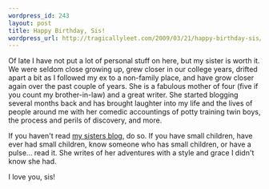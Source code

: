 ```yaml
--- 
wordpress_id: 243
layout: post
title: Happy Birthday, Sis!
wordpress_url: http://tragicallyleet.com/2009/03/21/happy-birthday-sis/
---
```

Of late I have not put a lot of personal stuff on here, but my sister is worth it. We were seldom close growing up, grew closer in our college years, drifted apart a bit as I followed my ex to a non-family place, and have grow closer again over the past couple of years. She is a fabulous mother of four (five if you count my brother-in-law) and a great writer. She started blogging several months back and has brought laughter into my life and the lives of people around me with her comedic accountings of potty training twin boys, the process and perils of discovery, and more.

If you haven't read <a href="http://stillseekingsanity.blogspot.com">my sisters blog</a>, do so. If you have small children, have ever had small children, know someone who has small children, or have a pulse... read it. She writes of her adventures with a style and grace I didn't know she had.

I love you, sis!
